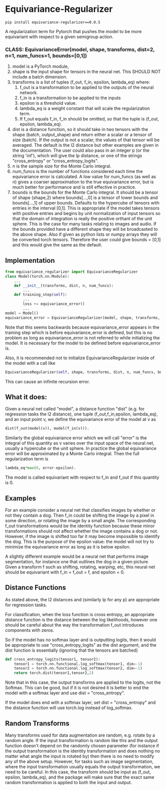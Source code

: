 # Equivariance-Regularizer
~~~
pip install equivariance-regularizer==0.0.5
~~~
A regularization term for Pytorch that pushes the model to be more equivariant with respect to a given semigroup action. 

### CLASS: EquivarianceError(model, shape, transforms, dist=2, n=1, num_funcs=1, bounds=[0,1])
1. model is a PyTorch module, 
2. shape is the input shape for tensors in the neural net. This SHOULD NOT include a batch dimension.
3. transforms is a list of tuples (f_out, f_in, epsilon, lambda_eq) where:
    1. f_out is a transformation to be applied to the outputs of the neural network.
    2. f_in is a transformation to be applied to the inputs
    3. epsilon is a threshold value.
    4. lambda_eq is a weight constant that will scale the regularization term. 
    5. If f_out equals f_in, f_in should be omitted, so that the tuple is (f_out, epsilon, lambda_eq).
4. dist is a distance function, so it should take in two tensors with the shape (batch, output_shape) and return either a scalar or a tensor of size (batch). If the output is not a scalar, the values of that tensor will be averaged.  The default is the l2 distance but other examples are given in the documentation.
The user could also pass in an integer p (or the string 'inf'), which will give the lp distance, or one of the strings "cross_entropy" or "cross_entropy_logits".
5. n is the sample size for the Monte Carlo integral.
6. num_funcs is the number of functions considered each time the equivariance error is calculated. A low value for num_funcs (as well as n) gives a coarser approximation to the true equivariance error, but is much better for performance and is still effective in practice.
7. bounds is the bounds for the Monte Carlo integral. It should be a tensor of shape (shape,2) where bounds[...,0] is a tensor of lower bounds and bounds[...,1] of upper bounds. Defaults to the hypercube of tensors with entries in the interval [0,1]. This is appropriate if the model takes tensors with positive entries and begins by unit normalization of input tensors so that the domain of integration is really the positive orthant of the unit sphere. This is the case for many tasks relating to images and audio. 
If the bounds provided have a different shape they will be broadcasted to the above shape. Also if given as python lists or numpy arrays they will be converted torch tensors. Therefore the user could give bounds = [0,1] and this would give the same as the default.

## Implementation
~~~python
from equivariance_regularizer import EquivarianceRegularizer
class Model(torch.nn.Module):
    ...
    def __init__(transforms, dist, n, num_funcs):
        ...
    def training_step(self):
        ...
        loss += equivariance_error()
        ...
model = Model()
equivariance_error = EquivarianceRegularizer(model, shape, transforms, dist, n, num_funcs, bounds)
~~~

Note that this seems backwards because equivariance_error appears in the training step which is before equivariance_error is defined, but this is no problem as long as equivariance_error is not referred to while initializing the model. It is necessary for the model to be defined before equivariance_error is.

Also, it is recommended not to initialize EquivarianceRegularizer inside of the model with a call like 
~~~python
EquivarianceRegularizer(self, shape, transforms, dist, n, num_funcs, bounds)
~~~
This can cause an infinite recursion error.
## What it does:

Given a neural net called "model", a distance function "dist" (e.g. for regression tasks the l2 distance), one tuple (f_out,f_in,epsilon, lambda_eq), and an input point v, we define the equivariance error of the model at v as 

~~~python
dist(f_out(model(v)), model(f_in(v))). 
~~~

Similarly the global equivariance error which we will call "error" is the integral of this quantity as v varies over the input space of the neural net, usually a hypercube or the unit sphere. In practice the global equivariance error will be approximated by a Monte Carlo integral. Then the full regularization term is 

~~~python
lambda_eq*max(0, error-epsilon).
~~~

The model is called equivariant with respect to f_in and f_out if this quantity is 0.

## Examples

For an example consider a neural net that classifies images by whether or not they contain a dog. Then f_in could be shifting the image by a pixel in some direction, or rotating the image by a small angle. The corresponding f_out transformations would be the identity function because these minor transformations should not affect whether the image contains a dog or not. However, if the image is shifted too far it may become impossible to identify the dog. This is the purpose of the epsilon value: the model will not try to minimize the equivariance error as long as it is below epsilon.

A slightly different example would be a neural net that performs image segmentation, for instance one that outlines the dog in a given picture. Given a transform f such as shifting, rotating, warping, etc, this neural net should be equivariant with f_in = f_out = f, and epsilon = 0.

## Distance Functions
As stated above, the l2 distances and (similarly lp for any p) are appropriate for regression tasks. 

For classification, when the loss function is cross entropy, an appropriate distance function is the distance between the log likelihoods, however one should be careful about the way the transformation f_out introduces components with zeros. 

So if the model has no softmax layer and is outputting logits, then it would be appropriate to use "cross_entropy_logits" as the dist argument, and the dist function is essentially (ignoring that the tensors are batched)

~~~python
def cross_entropy_logits(tensor1, tensor2):
    tensor1 = torch.nn.functional.log_softmax(tensor1, dim=-1)
    tensor2 = torch.nn.functional.log_softmax(tensor2, dim=-1)
    return torch.dist(tensor1,tensor2,2)
~~~
Note that in this case, the output transforms are applied to the logits, not the Softmax. This can be good, but if it is not desired it is better to end the model with a softmax layer and use dist = "cross_entropy".

If the model does end with a softmax layer, set dist = "cross_entropy" and the distance function will use torch.log instead of log_softmax.

## Random Transforms

Many transforms used for data augmentation are random, e.g. rotate by a random angle. If the input transformation is random like this and the output function doesn't depend on the randomly chosen parameter (for instance if the output transformation is the identity transformation and does nothing no matter what angle the input is rotated by) then there is no need to modify any of the above setup. However, for tasks such as image segmentation, where the input transformation usually equals the output transformation, we need to be careful. In this case, the transform should be input as (f_out, epsilon, lambda_eq), and the package will make sure that the exact same random transformation is applied to both the input and output.




